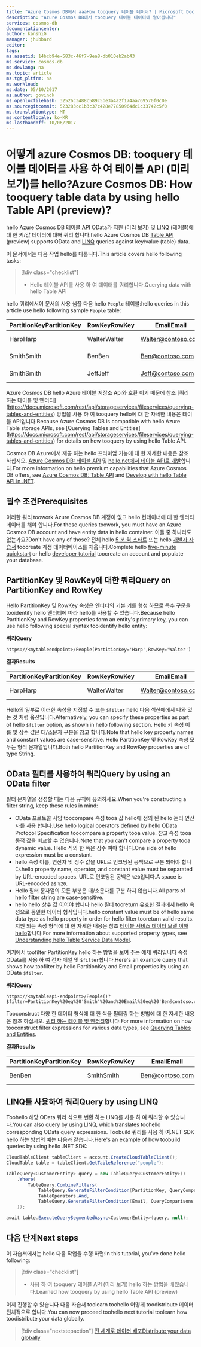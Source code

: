 ```yaml
---
title: "Azure Cosmos DB에서 aaaHow tooquery 테이블 데이터? | Microsoft Docs"
description: "Azure Cosmos DB에서 tooquery 테이블 데이터에 알아봅니다"
services: cosmos-db
documentationcenter: 
author: kanshiG
manager: jhubbard
editor: 
tags: 
ms.assetid: 14bcb94e-583c-46f7-9ea8-db010eb2ab43
ms.service: cosmos-db
ms.devlang: na
ms.topic: article
ms.tgt_pltfrm: na
ms.workload: 
ms.date: 05/10/2017
ms.author: govindk
ms.openlocfilehash: 32526c3488c589c5be3a4a2f174aa769570f0c0e
ms.sourcegitcommit: 523283cc1b3c37c428e77850964dc1c33742c5f0
ms.translationtype: MT
ms.contentlocale: ko-KR
ms.lasthandoff: 10/06/2017
---
```

# <a name="azure-cosmos-db-how-tooquery-table-data-by-using-hello-table-api-preview"></a><span data-ttu-id="61438-104">어떻게 azure Cosmos DB: tooquery 테이블 데이터를 사용 하 여 테이블 API (미리 보기)를 hello?</span><span class="sxs-lookup"><span data-stu-id="61438-104">Azure Cosmos DB: How tooquery table data by using hello Table API (preview)?</span></span>

<span data-ttu-id="61438-105">hello Azure Cosmos DB [테이블 API](table-introduction.md) OData가 지원 (미리 보기) 및 [LINQ](https://docs.microsoft.com/rest/api/storageservices/fileservices/writing-linq-queries-against-the-table-service) (테이블)에 대 한 키/값 데이터에 대해 쿼리 합니다.</span><span class="sxs-lookup"><span data-stu-id="61438-105">hello Azure Cosmos DB [Table API](table-introduction.md) (preview) supports OData and [LINQ](https://docs.microsoft.com/rest/api/storageservices/fileservices/writing-linq-queries-against-the-table-service) queries against key/value (table) data.</span></span>  

<span data-ttu-id="61438-106">이 문서에서는 다음 작업 hello를 다룹니다.</span><span class="sxs-lookup"><span data-stu-id="61438-106">This article covers hello following tasks:</span></span> 

> [!div class="checklist"]
> * <span data-ttu-id="61438-107">Hello 테이블 API를 사용 하 여 데이터를 쿼리합니다.</span><span class="sxs-lookup"><span data-stu-id="61438-107">Querying data with hello Table API</span></span>

<span data-ttu-id="61438-108">hello 쿼리에서이 문서의 사용 샘플 다음 hello `People` 테이블:</span><span class="sxs-lookup"><span data-stu-id="61438-108">hello queries in this article use hello following sample `People` table:</span></span>

| <span data-ttu-id="61438-109">PartitionKey</span><span class="sxs-lookup"><span data-stu-id="61438-109">PartitionKey</span></span> | <span data-ttu-id="61438-110">RowKey</span><span class="sxs-lookup"><span data-stu-id="61438-110">RowKey</span></span> | <span data-ttu-id="61438-111">Email</span><span class="sxs-lookup"><span data-stu-id="61438-111">Email</span></span> | <span data-ttu-id="61438-112">PhoneNumber</span><span class="sxs-lookup"><span data-stu-id="61438-112">PhoneNumber</span></span> |
| --- | --- | --- | --- |
| <span data-ttu-id="61438-113">Harp</span><span class="sxs-lookup"><span data-stu-id="61438-113">Harp</span></span> | <span data-ttu-id="61438-114">Walter</span><span class="sxs-lookup"><span data-stu-id="61438-114">Walter</span></span> | Walter@contoso.com| <span data-ttu-id="61438-115">425-555-0101</span><span class="sxs-lookup"><span data-stu-id="61438-115">425-555-0101</span></span> |
| <span data-ttu-id="61438-116">Smith</span><span class="sxs-lookup"><span data-stu-id="61438-116">Smith</span></span> | <span data-ttu-id="61438-117">Ben</span><span class="sxs-lookup"><span data-stu-id="61438-117">Ben</span></span> | Ben@contoso.com| <span data-ttu-id="61438-118">425-555-0102</span><span class="sxs-lookup"><span data-stu-id="61438-118">425-555-0102</span></span> |
| <span data-ttu-id="61438-119">Smith</span><span class="sxs-lookup"><span data-stu-id="61438-119">Smith</span></span> | <span data-ttu-id="61438-120">Jeff</span><span class="sxs-lookup"><span data-stu-id="61438-120">Jeff</span></span> | Jeff@contoso.com| <span data-ttu-id="61438-121">425-555-0104</span><span class="sxs-lookup"><span data-stu-id="61438-121">425-555-0104</span></span> | 

<span data-ttu-id="61438-122">Azure Cosmos DB hello Azure 테이블 저장소 Api와 호환 이기 때문에 참조 [쿼리 하는 테이블 및 엔터티] (https://docs.microsoft.com/rest/api/storageservices/fileservices/querying-tables-and-entities) 방법을 사용 하 여 tooquery hello에 대 한 자세한 내용은 테이블 API입니다.</span><span class="sxs-lookup"><span data-stu-id="61438-122">Because Azure Cosmos DB is compatible with hello Azure Table storage APIs, see [Querying Tables and Entities] (https://docs.microsoft.com/rest/api/storageservices/fileservices/querying-tables-and-entities) for details on how tooquery by using hello Table API.</span></span> 

<span data-ttu-id="61438-123">Cosmos DB Azure에서 제공 하는 hello 프리미엄 기능에 대 한 자세한 내용은 참조 하십시오. [Azure Cosmos DB: 테이블 API](table-introduction.md) 및 [hello.net에서 테이블 API로 개발](tutorial-develop-table-dotnet.md)합니다.</span><span class="sxs-lookup"><span data-stu-id="61438-123">For more information on hello premium capabilities that Azure Cosmos DB offers, see [Azure Cosmos DB: Table API](table-introduction.md) and [Develop with hello Table API in .NET](tutorial-develop-table-dotnet.md).</span></span> 

## <a name="prerequisites"></a><span data-ttu-id="61438-124">필수 조건</span><span class="sxs-lookup"><span data-stu-id="61438-124">Prerequisites</span></span>

<span data-ttu-id="61438-125">이러한 쿼리 toowork Azure Cosmos DB 계정이 없고 hello 컨테이너에 대 한 엔터티 데이터를 해야 합니다.</span><span class="sxs-lookup"><span data-stu-id="61438-125">For these queries toowork, you must have an Azure Cosmos DB account and have entity data in hello container.</span></span> <span data-ttu-id="61438-126">이들 중 하나라도 없는가요?</span><span class="sxs-lookup"><span data-stu-id="61438-126">Don't have any of those?</span></span> <span data-ttu-id="61438-127">전체 hello [5 분 퀵 스타트](https://aka.ms/acdbtnetqs) 또는 hello [개발자 자습서](https://aka.ms/acdbtabletut) toocreate 계정 데이터베이스를 채웁니다.</span><span class="sxs-lookup"><span data-stu-id="61438-127">Complete hello [five-minute quickstart](https://aka.ms/acdbtnetqs) or hello [developer tutorial](https://aka.ms/acdbtabletut) toocreate an account and populate your database.</span></span>

## <a name="query-on-partitionkey-and-rowkey"></a><span data-ttu-id="61438-128">PartitionKey 및 RowKey에 대한 쿼리</span><span class="sxs-lookup"><span data-stu-id="61438-128">Query on PartitionKey and RowKey</span></span>
<span data-ttu-id="61438-129">Hello PartitionKey 및 RowKey 속성은 엔터티의 기본 키를 형성 하므로 특수 구문을 tooidentify hello 엔터티에 따라 hello를 사용할 수 있습니다.</span><span class="sxs-lookup"><span data-stu-id="61438-129">Because hello PartitionKey and RowKey properties form an entity's primary key, you can use hello following special syntax tooidentify hello entity:</span></span> 

<span data-ttu-id="61438-130">**쿼리**</span><span class="sxs-lookup"><span data-stu-id="61438-130">**Query**</span></span>

```
https://<mytableendpoint>/People(PartitionKey='Harp',RowKey='Walter')  
```
<span data-ttu-id="61438-131">**결과**</span><span class="sxs-lookup"><span data-stu-id="61438-131">**Results**</span></span>

| <span data-ttu-id="61438-132">PartitionKey</span><span class="sxs-lookup"><span data-stu-id="61438-132">PartitionKey</span></span> | <span data-ttu-id="61438-133">RowKey</span><span class="sxs-lookup"><span data-stu-id="61438-133">RowKey</span></span> | <span data-ttu-id="61438-134">Email</span><span class="sxs-lookup"><span data-stu-id="61438-134">Email</span></span> | <span data-ttu-id="61438-135">PhoneNumber</span><span class="sxs-lookup"><span data-stu-id="61438-135">PhoneNumber</span></span> |
| --- | --- | --- | --- |
| <span data-ttu-id="61438-136">Harp</span><span class="sxs-lookup"><span data-stu-id="61438-136">Harp</span></span> | <span data-ttu-id="61438-137">Walter</span><span class="sxs-lookup"><span data-stu-id="61438-137">Walter</span></span> | Walter@contoso.com| <span data-ttu-id="61438-138">425-555-0104</span><span class="sxs-lookup"><span data-stu-id="61438-138">425-555-0104</span></span> |

<span data-ttu-id="61438-139">Hello의 일부로 이러한 속성을 지정할 수 또는 `$filter` hello 다음 섹션에에서 나와 있는 것 처럼 옵션입니다.</span><span class="sxs-lookup"><span data-stu-id="61438-139">Alternatively, you can specify these properties as part of hello `$filter` option, as shown in hello following section.</span></span> <span data-ttu-id="61438-140">Hello 키 속성 이름 및 상수 값은 대/소문자 구분을 참고 합니다.</span><span class="sxs-lookup"><span data-stu-id="61438-140">Note that hello key property names and constant values are case-sensitive.</span></span> <span data-ttu-id="61438-141">Hello PartitionKey 및 RowKey 속성 모두는 형식 문자열입니다.</span><span class="sxs-lookup"><span data-stu-id="61438-141">Both hello PartitionKey and RowKey properties are of type String.</span></span> 

## <a name="query-by-using-an-odata-filter"></a><span data-ttu-id="61438-142">OData 필터를 사용하여 쿼리</span><span class="sxs-lookup"><span data-stu-id="61438-142">Query by using an OData filter</span></span>
<span data-ttu-id="61438-143">필터 문자열을 생성할 때는 다음 규칙에 유의하세요.</span><span class="sxs-lookup"><span data-stu-id="61438-143">When you're constructing a filter string, keep these rules in mind:</span></span> 

* <span data-ttu-id="61438-144">OData 프로토콜 사양 toocompare 속성 tooa 값 hello에 정의 된 hello 논리 연산자를 사용 합니다.</span><span class="sxs-lookup"><span data-stu-id="61438-144">Use hello logical operators defined by hello OData Protocol Specification toocompare a property tooa value.</span></span> <span data-ttu-id="61438-145">참고 속성 tooa 동적 값을 비교할 수 없습니다.</span><span class="sxs-lookup"><span data-stu-id="61438-145">Note that you can't compare a property tooa dynamic value.</span></span> <span data-ttu-id="61438-146">Hello 식의 한 쪽은 상수 여야 합니다.</span><span class="sxs-lookup"><span data-stu-id="61438-146">One side of hello expression must be a constant.</span></span> 
* <span data-ttu-id="61438-147">hello 속성 이름, 연산자 및 상수 값을 URL로 인코딩된 공백으로 구분 되어야 합니다.</span><span class="sxs-lookup"><span data-stu-id="61438-147">hello property name, operator, and constant value must be separated by URL-encoded spaces.</span></span> <span data-ttu-id="61438-148">URL로 인코딩된 공백은 `%20`입니다.</span><span class="sxs-lookup"><span data-stu-id="61438-148">A space is URL-encoded as `%20`.</span></span> 
* <span data-ttu-id="61438-149">Hello 필터 문자열의 모든 부분은 대/소문자를 구분 하지 않습니다.</span><span class="sxs-lookup"><span data-stu-id="61438-149">All parts of hello filter string are case-sensitive.</span></span> 
* <span data-ttu-id="61438-150">hello hello 상수 값 이어야 합니다 hello 필터 tooreturn 유효한 결과에서 hello 속성으로 동일한 데이터 형식입니다.</span><span class="sxs-lookup"><span data-stu-id="61438-150">hello constant value must be of hello same data type as hello property in order for hello filter tooreturn valid results.</span></span> <span data-ttu-id="61438-151">지원 되는 속성 형식에 대 한 자세한 내용은 참조 [테이블 서비스 데이터 모델 이해 hello](https://docs.microsoft.com/rest/api/storageservices/understanding-the-table-service-data-model)합니다.</span><span class="sxs-lookup"><span data-stu-id="61438-151">For more information about supported property types, see [Understanding hello Table Service Data Model](https://docs.microsoft.com/rest/api/storageservices/understanding-the-table-service-data-model).</span></span> 

<span data-ttu-id="61438-152">여기에서 toofilter PartitionKey hello 하는 방법을 보여 주는 예제 쿼리입니다 속성 OData를 사용 하 여 전자 메일 및 `$filter`합니다.</span><span class="sxs-lookup"><span data-stu-id="61438-152">Here's an example query that shows how toofilter by hello PartitionKey and Email properties by using an OData `$filter`.</span></span>

<span data-ttu-id="61438-153">**쿼리**</span><span class="sxs-lookup"><span data-stu-id="61438-153">**Query**</span></span>

```
https://<mytableapi-endpoint>/People()?$filter=PartitionKey%20eq%20'Smith'%20and%20Email%20eq%20'Ben@contoso.com'
```

<span data-ttu-id="61438-154">Tooconstruct 다양 한 데이터 형식에 대 한 식을 필터링 하는 방법에 대 한 자세한 내용은 참조 하십시오. [쿼리 하는 테이블 및 엔터티](https://docs.microsoft.com/rest/api/storageservices/querying-tables-and-entities)합니다.</span><span class="sxs-lookup"><span data-stu-id="61438-154">For more information on how tooconstruct filter expressions for various data types, see [Querying Tables and Entities](https://docs.microsoft.com/rest/api/storageservices/querying-tables-and-entities).</span></span>

<span data-ttu-id="61438-155">**결과**</span><span class="sxs-lookup"><span data-stu-id="61438-155">**Results**</span></span>

| <span data-ttu-id="61438-156">PartitionKey</span><span class="sxs-lookup"><span data-stu-id="61438-156">PartitionKey</span></span> | <span data-ttu-id="61438-157">RowKey</span><span class="sxs-lookup"><span data-stu-id="61438-157">RowKey</span></span> | <span data-ttu-id="61438-158">Email</span><span class="sxs-lookup"><span data-stu-id="61438-158">Email</span></span> | <span data-ttu-id="61438-159">PhoneNumber</span><span class="sxs-lookup"><span data-stu-id="61438-159">PhoneNumber</span></span> |
| --- | --- | --- | --- |
| <span data-ttu-id="61438-160">Ben</span><span class="sxs-lookup"><span data-stu-id="61438-160">Ben</span></span> |<span data-ttu-id="61438-161">Smith</span><span class="sxs-lookup"><span data-stu-id="61438-161">Smith</span></span> | Ben@contoso.com| <span data-ttu-id="61438-162">425-555-0102</span><span class="sxs-lookup"><span data-stu-id="61438-162">425-555-0102</span></span> |

## <a name="query-by-using-linq"></a><span data-ttu-id="61438-163">LINQ를 사용하여 쿼리</span><span class="sxs-lookup"><span data-stu-id="61438-163">Query by using LINQ</span></span> 
<span data-ttu-id="61438-164">Toohello 해당 OData 쿼리 식으로 변환 하는 LINQ를 사용 하 여 쿼리할 수 있습니다.</span><span class="sxs-lookup"><span data-stu-id="61438-164">You can also query by using LINQ, which translates toohello corresponding OData query expressions.</span></span> <span data-ttu-id="61438-165">Toobuild 쿼리를 사용 하 여.NET SDK hello 하는 방법의 예는 다음과 같습니다.</span><span class="sxs-lookup"><span data-stu-id="61438-165">Here's an example of how toobuild queries by using hello .NET SDK:</span></span>

```csharp
CloudTableClient tableClient = account.CreateCloudTableClient();
CloudTable table = tableClient.GetTableReference("people");

TableQuery<CustomerEntity> query = new TableQuery<CustomerEntity>()
    .Where(
        TableQuery.CombineFilters(
            TableQuery.GenerateFilterCondition(PartitionKey, QueryComparisons.Equal, "Smith"),
            TableOperators.And,
            TableQuery.GenerateFilterCondition(Email, QueryComparisons.Equal,"Ben@contoso.com")
    ));

await table.ExecuteQuerySegmentedAsync<CustomerEntity>(query, null);
```

## <a name="next-steps"></a><span data-ttu-id="61438-166">다음 단계</span><span class="sxs-lookup"><span data-stu-id="61438-166">Next steps</span></span>

<span data-ttu-id="61438-167">이 자습서에서는 hello 다음 작업을 수행 하면:</span><span class="sxs-lookup"><span data-stu-id="61438-167">In this tutorial, you've done hello following:</span></span>

> [!div class="checklist"]
> * <span data-ttu-id="61438-168">사용 하 여 tooquery 테이블 API (미리 보기) hello 하는 방법을 배웠습니다.</span><span class="sxs-lookup"><span data-stu-id="61438-168">Learned how tooquery by using hello Table API (preview)</span></span> 

<span data-ttu-id="61438-169">이제 진행할 수 있습니다 다음 자습서 toolearn toohello 어떻게 toodistribute 데이터 전체적으로 합니다.</span><span class="sxs-lookup"><span data-stu-id="61438-169">You can now proceed toohello next tutorial toolearn how toodistribute your data globally.</span></span>

> [!div class="nextstepaction"]
> [<span data-ttu-id="61438-170">전 세계로 데이터 배포</span><span class="sxs-lookup"><span data-stu-id="61438-170">Distribute your data globally</span></span>](tutorial-global-distribution-documentdb.md)
